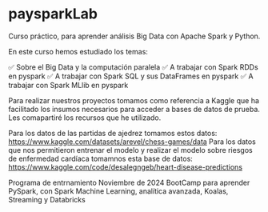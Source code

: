# paysparkLab
Curso práctico, para aprender análisis Big Data con Apache Spark y Python.

En este curso hemos estudiado los temas: 

✅ Sobre el Big Data y la computación paralela
✅ A trabajar con Spark RDDs en pyspark
✅ A trabajar con Spark SQL y sus DataFrames en pyspark
✅ A trabajar con Spark MLlib en pyspark

Para realizar nuestros proyectos tomamos como referencia a Kaggle que ha facilitado los insumos necesarios para acceder a bases de datos de prueba. Les comapartiré los recursos que he utilizado.

Para los datos de las partidas de ajedrez tomamos estos datos: https://www.kaggle.com/datasets/arevel/chess-games/data
Para los datos que nos permitieron entrenar el modelo y realizar el modelo sobre riesgos de enfermedad cardíaca tomamnos esta base de datos: https://www.kaggle.com/code/desalegngeb/heart-disease-predictions

Programa de entrnamiento Noviembre de 2024
BootCamp para aprender PySpark, con Spark Machine Learning, analítica avanzada, Koalas, Streaming y Databricks

